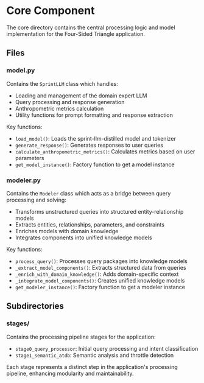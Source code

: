# Core Component

The core directory contains the central processing logic and model implementation for the Four-Sided Triangle application.

## Files

### model.py
Contains the `SprintLLM` class which handles:
- Loading and management of the domain expert LLM
- Query processing and response generation
- Anthropometric metrics calculation
- Utility functions for prompt formatting and response extraction

Key functions:
- `load_model()`: Loads the sprint-llm-distilled model and tokenizer
- `generate_response()`: Generates responses to user queries
- `calculate_anthropometric_metrics()`: Calculates metrics based on user parameters
- `get_model_instance()`: Factory function to get a model instance

### modeler.py
Contains the `Modeler` class which acts as a bridge between query processing and solving:
- Transforms unstructured queries into structured entity-relationship models
- Extracts entities, relationships, parameters, and constraints
- Enriches models with domain knowledge
- Integrates components into unified knowledge models

Key functions:
- `process_query()`: Processes query packages into knowledge models
- `_extract_model_components()`: Extracts structured data from queries
- `_enrich_with_domain_knowledge()`: Adds domain-specific context
- `_integrate_model_components()`: Creates unified knowledge models
- `get_modeler_instance()`: Factory function to get a modeler instance

## Subdirectories

### stages/
Contains the processing pipeline stages for the application:
- `stage0_query_processor`: Initial query processing and intent classification
- `stage1_semantic_atdb`: Semantic analysis and throttle detection

Each stage represents a distinct step in the application's processing pipeline, enhancing modularity and maintainability. 